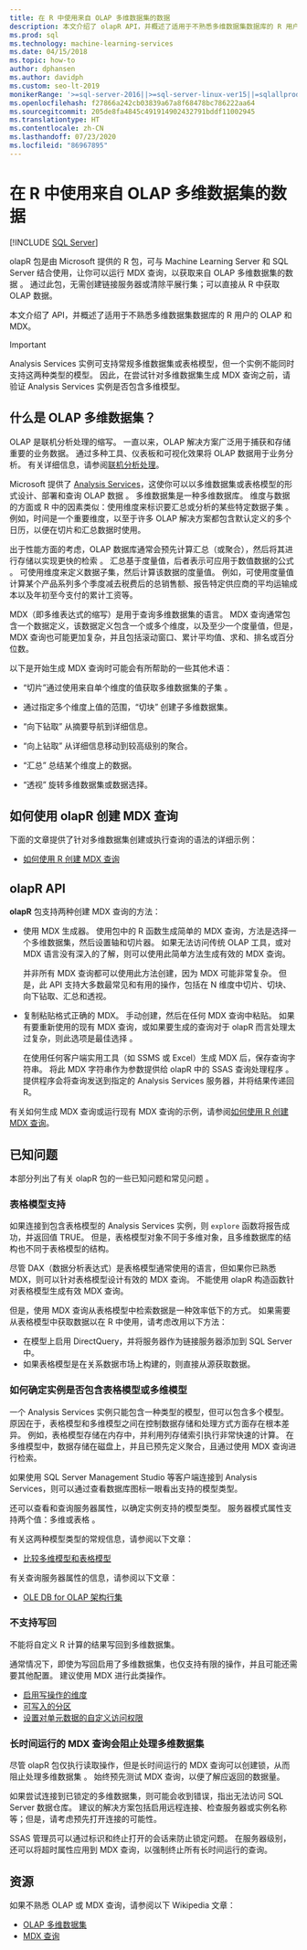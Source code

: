 ```yaml
---
title: 在 R 中使用来自 OLAP 多维数据集的数据
description: 本文介绍了 olapR API，并概述了适用于不熟悉多维数据集数据库的 R 用户的 OLAP 和 MDX。
ms.prod: sql
ms.technology: machine-learning-services
ms.date: 04/15/2018
ms.topic: how-to
author: dphansen
ms.author: davidph
ms.custom: seo-lt-2019
monikerRange: '>=sql-server-2016||>=sql-server-linux-ver15||=sqlallproducts-allversions'
ms.openlocfilehash: f27866a242cb03839a67a8f68478bc786222aa64
ms.sourcegitcommit: 205de8fa4845c491914902432791bddf11002945
ms.translationtype: HT
ms.contentlocale: zh-CN
ms.lasthandoff: 07/23/2020
ms.locfileid: "86967895"
---
```

# <a name="using-data-from-olap-cubes-in-r"></a>在 R 中使用来自 OLAP 多维数据集的数据
 [!INCLUDE [SQL Server](../../includes/applies-to-version/sqlserver.md)]

olapR 包是由 Microsoft 提供的 R 包，可与 Machine Learning Server 和 SQL Server 结合使用，让你可以运行 MDX 查询，以获取来自 OLAP 多维数据集的数据  。 通过此包，无需创建链接服务器或清除平展行集；可以直接从 R 中获取 OLAP 数据。

本文介绍了 API，并概述了适用于不熟悉多维数据集数据库的 R 用户的 OLAP 和 MDX。

> [!IMPORTANT]
> Analysis Services 实例可支持常规多维数据集或表格模型，但一个实例不能同时支持这两种类型的模型。 因此，在尝试针对多维数据集生成 MDX 查询之前，请验证 Analysis Services 实例是否包含多维模型。

## <a name="what-is-an-olap-cube"></a>什么是 OLAP 多维数据集？

OLAP 是联机分析处理的缩写。 一直以来，OLAP 解决方案广泛用于捕获和存储重要的业务数据。 通过多种工具、仪表板和可视化效果将 OLAP 数据用于业务分析。 有关详细信息，请参阅[联机分析处理](https://en.wikipedia.org/wiki/Online_analytical_processing)。

Microsoft 提供了 [Analysis Services](https://docs.microsoft.com/sql/analysis-services/analysis-services)，这使你可以以多维数据集或表格模型的形式设计、部署和查询 OLAP 数据   。 多维数据集是一种多维数据库。 维度与数据的方面或 R 中的因素类似：使用维度来标识要汇总或分析的某些特定数据子集  。 例如，时间是一个重要维度，以至于许多 OLAP 解决方案都包含默认定义的多个日历，以便在切片和汇总数据时使用。 

出于性能方面的考虑，OLAP 数据库通常会预先计算汇总（或聚合），然后将其进行存储以实现更快的检索  。 汇总基于度量值，后者表示可应用于数值数据的公式  。 可使用维度来定义数据子集，然后计算该数据的度量值。 例如，可使用度量值计算某个产品系列多个季度减去税费后的总销售额、报告特定供应商的平均运输成本以及年初至今支付的累计工资等。

MDX（即多维表达式的缩写）是用于查询多维数据集的语言。 MDX 查询通常包含一个数据定义，该数据定义包含一个或多个维度，以及至少一个度量值，但是，MDX 查询也可能更加复杂，并且包括滚动窗口、累计平均值、求和、排名或百分位数。 

以下是开始生成 MDX 查询时可能会有所帮助的一些其他术语：

+ “切片”通过使用来自单个维度的值获取多维数据集的子集  。

+ 通过指定多个维度上值的范围，“切块”  创建子多维数据集。

+ “向下钻取”  从摘要导航到详细信息。

+ “向上钻取”  从详细信息移动到较高级别的聚合。

+ “汇总”  总结某个维度上的数据。

+ “透视”  旋转多维数据集或数据选择。

## <a name="how-to-use-olapr-to-create-mdx-queries"></a>如何使用 olapR 创建 MDX 查询

下面的文章提供了针对多维数据集创建或执行查询的语法的详细示例：

+ [如何使用 R 创建 MDX 查询](../../machine-learning/r/how-to-create-mdx-queries-using-olapr.md)

## <a name="olapr-api"></a>olapR API

**olapR** 包支持两种创建 MDX 查询的方法：

- 使用 MDX 生成器。  使用包中的 R 函数生成简单的 MDX 查询，方法是选择一个多维数据集，然后设置轴和切片器。 如果无法访问传统 OLAP 工具，或对 MDX 语言没有深入的了解，则可以使用此简单方法生成有效的 MDX 查询。

    并非所有 MDX 查询都可以使用此方法创建，因为 MDX 可能非常复杂。 但是，此 API 支持大多数最常见和有用的操作，包括在 N 维度中切片、切块、向下钻取、汇总和透视。

+ 复制粘贴格式正确的 MDX。  手动创建，然后在任何 MDX 查询中粘贴。 如果有要重新使用的现有 MDX 查询，或如果要生成的查询对于 olapR 而言处理太过复杂，则此选项是最佳选择  。

    在使用任何客户端实用工具（如 SSMS 或 Excel）生成 MDX 后，保存查询字符串。 将此 MDX 字符串作为参数提供给 olapR 中的 SSAS 查询处理程序   。 提供程序会将查询发送到指定的 Analysis Services 服务器，并将结果传递回 R。 

有关如何生成 MDX 查询或运行现有 MDX 查询的示例，请参阅[如何使用 R 创建 MDX 查询](../../machine-learning/r/how-to-create-mdx-queries-using-olapr.md)。

## <a name="known-issues"></a>已知问题

本部分列出了有关 olapR 包的一些已知问题和常见问题  。

### <a name="tabular-model-support"></a>表格模型支持

如果连接到包含表格模型的 Analysis Services 实例，则 `explore` 函数将报告成功，并返回值 TRUE。 但是，表格模型对象不同于多维对象，且多维数据库的结构也不同于表格模型的结构。

尽管 DAX（数据分析表达式）是表格模型通常使用的语言，但如果你已熟悉 MDX，则可以针对表格模型设计有效的 MDX 查询。 不能使用 olapR 构造函数针对表格模型生成有效 MDX 查询。

但是，使用 MDX 查询从表格模型中检索数据是一种效率低下的方式。 如果需要从表格模型中获取数据以在 R 中使用，请考虑改用以下方法：

+ 在模型上启用 DirectQuery，并将服务器作为链接服务器添加到 SQL Server 中。 
+ 如果表格模型是在关系数据市场上构建的，则直接从源获取数据。

### <a name="how-to-determine-whether-an-instance-contains-tabular-or-multidimensional-models"></a>如何确定实例是否包含表格模型或多维模型

一个 Analysis Services 实例只能包含一种类型的模型，但可以包含多个模型。 原因在于，表格模型和多维模型之间在控制数据存储和处理方式方面存在根本差异。 例如，表格模型存储在内存中，并利用列存储索引执行非常快速的计算。 在多维模型中，数据存储在磁盘上，并且已预先定义聚合，且通过使用 MDX 查询进行检索。

如果使用 SQL Server Management Studio 等客户端连接到 Analysis Services，则可以通过查看数据库图标一眼看出支持的模型类型。

还可以查看和查询服务器属性，以确定实例支持的模型类型。 服务器模式属性支持两个值：多维或表格    。

有关这两种模型类型的常规信息，请参阅以下文章：

+ [比较多维模型和表格模型](https://docs.microsoft.com/sql/analysis-services/comparing-tabular-and-multidimensional-solutions-ssas)

有关查询服务器属性的信息，请参阅以下文章：

+ [OLE DB for OLAP 架构行集](https://docs.microsoft.com/previous-versions/sql/sql-server-2012/ms126079(v=sql.110))

### <a name="writeback-is-not-supported"></a>不支持写回

不能将自定义 R 计算的结果写回到多维数据集。

通常情况下，即使为写回启用了多维数据集，也仅支持有限的操作，并且可能还需要其他配置。 建议使用 MDX 进行此类操作。

+ [启用写操作的维度](https://docs.microsoft.com/sql/analysis-services/multidimensional-models-olap-logical-dimension-objects/write-enabled-dimensions)
+ [可写入的分区](https://docs.microsoft.com/sql/analysis-services/multidimensional-models-olap-logical-cube-objects/partitions-write-enabled-partitions)
+ [设置对单元数据的自定义访问权限](https://docs.microsoft.com/sql/analysis-services/multidimensional-models/grant-custom-access-to-cell-data-analysis-services)

### <a name="long-running-mdx-queries-block-cube-processing"></a>长时间运行的 MDX 查询会阻止处理多维数据集

尽管 olapR 包仅执行读取操作，但是长时间运行的 MDX 查询可以创建锁，从而阻止处理多维数据集  。 始终预先测试 MDX 查询，以便了解应返回的数据量。

如果尝试连接到已锁定的多维数据集，则可能会收到错误，指出无法访问 SQL Server 数据仓库。 建议的解决方案包括启用远程连接、检查服务器或实例名称等；但是，请考虑预先打开连接的可能性。

SSAS 管理员可以通过标识和终止打开的会话来防止锁定问题。 在服务器级别，还可以将超时属性应用到 MDX 查询，以强制终止所有长时间运行的查询。

## <a name="resources"></a>资源

如果不熟悉 OLAP 或 MDX 查询，请参阅以下 Wikipedia 文章： 

+ [OLAP 多维数据集](https://en.wikipedia.org/wiki/OLAP_cube)
+ [MDX 查询](https://en.wikipedia.org/wiki/MultiDimensional_eXpressions)
